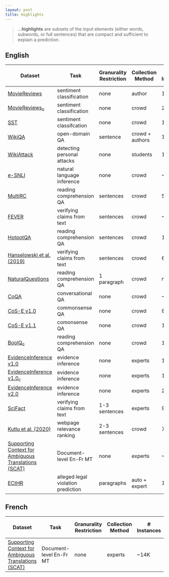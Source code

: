 ```yaml
---
layout: post
title: Highlights
---
```


> ...**highlights** are subsets of the input elements (either words, subwords, or full sentences) that are compact and sufficient to explain a prediction. 

## English

| Dataset                                                    | Task                     | Granurality Restriction | Collection Method | # Instances | # Explanations per Instance | Total # Annotators |
|------------------------------------------------------------|--------------------------|-------------------------|-------------------|---------------------|-------------------------------------|----------------------------|
| [MovieReviews](https://www.aclweb.org/anthology/N07-1033/) | sentiment classification | none                    | author            | 1800                | 1                                   | 1                          |
| [MovieReviews<sub>c</sub>](https://www.aclweb.org/anthology/2020.acl-main.408/) | sentiment classification | none | crowd | 200 | 2 (1 given) | 2 | 
| [SST](https://www.aclweb.org/anthology/D13-1170/) | sentiment classifcation | none | crowd | 11,855 | 3 (1 given) | n/a |
| [WikiQA](https://www.aclweb.org/anthology/D15-1237/) | open-domain QA | 	sentence | crowd + authors | 1,473 |
| [WikiAttack](https://www.aclweb.org/anthology/D18-1386/) | detecting personal attacks | none | students | 1089 | 4 (1 given) | 40 |
| [e-SNLI](https://papers.nips.cc/paper/2018/hash/4c7a167bb329bd92580a99ce422d6fa6-Abstract.html) | natural language inference | none | crowd | ~569K | 1 or 3 | 6325 |
| [MultiRC](https://www.aclweb.org/anthology/N18-1023/) |  reading comprehension QA | sentences | crowd | 5,825 | 1 | n/a | 
| [FEVER](https://www.aclweb.org/anthology/N18-1074/) | verifying claims from text | sentences | crowd | ~136K | 1 | 50 |
| [HotpotQA](https://www.aclweb.org/anthology/D18-1259/) | reading comprehension QA | sentences | crowd | 112,779 | n/a | n/a |
| [Hanselowski et al. (2019)](https://www.aclweb.org/anthology/K19-1046/) | verifying claims from text | sentences | crowd |  6,422 | varies | n/a |
| [NaturalQuestions](https://www.mitpressjournals.org/doi/full/10.1162/tacl_a_00276) | reading comprehension QA | 1 paragraph | crowd | n/a | 1 or 5 | 50 | 
| [CoQA](https://www.aclweb.org/anthology/Q19-1016/) | conversational QA | none | crowd | ~127K | 1 or 3 | n/a |
| [CoS-E v1.0](https://www.aclweb.org/anthology/P19-1487/) | commonsense QA | none | crowd | 8,560 | 1 | n/a | 
| [CoS-E v1.1](https://www.aclweb.org/anthology/P19-1487/) | comonsense QA | none | crowd | 10,962 | 1 | n/a |
| [BoolQ<sub>c</sub>](https://www.aclweb.org/anthology/2020.acl-main.408/) |   reading comprehension QA | none | crowd | 199 | 3 (1 given) | 3 |
| [EvidenceInference v1.0](https://www.aclweb.org/anthology/N19-1371/) | evidence inference | none | experts |  10,137 | 1  | 3 | 
| [EvidenceInference v1.0<sub>c</sub>](https://www.aclweb.org/anthology/2020.acl-main.408/) | evidence inference | none | experts | 125 | 1 | 4 | 
| [EvidenceInference v2.0](https://www.aclweb.org/anthology/2020.bionlp-1.13/) | evidence inference | none | experts | 2,503 | 1 | 6 | 
| [SciFact](https://www.aclweb.org/anthology/2020.emnlp-main.609/) | verifying claims from text | 1-3 sentences | experts | 995 | 1-3 | 13 | 
| [Kutlu et al. (2020)](https://www.ischool.utexas.edu/~ml/papers/kutlu_jair20.pdf) | webpage relevance ranking | 2-3 sentences | crowd | 700 | 15 | n/a |
| [Supporting Context for Ambiguous Translations (SCAT)](https://arxiv.org/abs/2105.06977) | Document-level En-Fr MT | none | experts | ~14K | 1 | 20 |   
| [ECtHR](https://www.aclweb.org/anthology/2021.naacl-main.22/) | alleged legal violation prediction | paragraphs | auto + expert | 1  | ~11K |               

## French

| Dataset                                                    | Task                     | Granurality Restriction | Collection Method | # Instances | # Explanations per Instance | Total # Annotators |
|------------------------------------------------------------|--------------------------|-------------------------|-------------------|---------------------|-------------------------------------|----------------------------|
| [Supporting Context for Ambiguous Translations (SCAT)](https://arxiv.org/abs/2105.06977) | Document-level En-Fr MT | none | experts | ~14K | 1 | 20 |          

